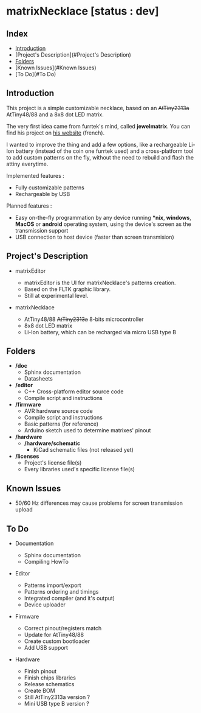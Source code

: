 matrixNecklace [status : dev]
=============================

Index
-----
* [Introduction](#Introduction)
* [Project's Description](#Project's Description)
* [Folders](#Folders)
* [Known Issues](#Known Issues)
* [To Do](#To Do)


Introduction
------------

This project is a simple customizable necklace, based on an ~~AtTiny2313a~~ AtTiny48/88 and a 8x8 dot LED matrix.

The very first idea came from furrtek's mind, called **jewelmatrix**. You can find his project on [his website](http://furrtek.free.fr/?a=jewelmatrix) (french).

I wanted to improve the thing and add a few options, like a rechargeable Li-Ion battery (instead of the coin one furrtek used) and a cross-platform tool to add custom patterns on the fly, without the need to rebuild and flash the attiny everytime.

Implemented features :
* Fully customizable patterns
* Rechargeable by USB

Planned features :
* Easy on-the-fly programmation by any device running **\*nix**, **windows**, **MacOS** or **android** operating system, using the device's screen as the transmission support
* USB connection to host device (faster than screen transmision)


Project's Description
-------------------
* matrixEditor
    - matrixEditor is the UI for matrixNecklace's patterns creation.
    - Based on the FLTK graphic library.
    - Still at experimental level.


* matrixNecklace
    - AtTiny48/88 ~~AtTiny2313a~~ 8-bits microcontroller
    - 8x8 dot LED matrix
    - Li-Ion battery, which can be recharged via micro USB type B


Folders
-------
* **/doc**
    - Sphinx documentation
    - Datasheets
* **/editor**
    - C++ Cross-platform editor source code
    - Compile script and instructions
* **/firmware**
    - AVR hardware source code
    - Compile script and instructions
    - Basic patterns (for reference)
    - Arduino sketch used to determine matrixes' pinout
* **/hardware**
    - **/hardware/schematic**
        - KiCad schematic files (not released yet)
* **/licenses**
    - Project's license file(s)
    - Every libraries used's specific license file(s)


Known Issues
------------
* 50/60 Hz differences may cause problems for screen transmission upload


To Do
-----
* Documentation
    - Sphinx documentation
    - Compiling HowTo


* Editor
    - Patterns import/export
    - Patterns ordering and timings
    - Integrated compiler (and it's output)
    - Device uploader


* Firmware
    - Correct pinout/registers match
    - Update for AtTiny48/88
    - Create custom bootloader
    - Add USB support


* Hardware
    - Finish pinout
    - Finish chips libraries
    - Release schematics
    - Create BOM
    - Still AtTiny2313a version ?
    - Mini USB type B version ? 
